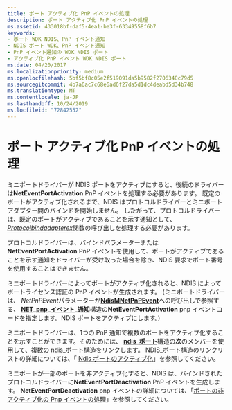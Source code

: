 ```yaml
---
title: ポート アクティブ化 PnP イベントの処理
description: ポート アクティブ化 PnP イベントの処理
ms.assetid: 433018bf-daf5-4ea1-be3f-63349558f6b7
keywords:
- ポート WDK NDIS、PnP イベント通知
- NDIS ポート WDK、PnP イベント通知
- PnP イベント通知の WDK NDIS ポート
- アクティブ化 PnP イベント WDK NDIS ポート
ms.date: 04/20/2017
ms.localizationpriority: medium
ms.openlocfilehash: 5bf5bf8c05e2f519091da5b9582f2706348c79d5
ms.sourcegitcommit: 4b7a6ac7c68e6ad6f27da5d1dc4deabd5d34b748
ms.translationtype: MT
ms.contentlocale: ja-JP
ms.lasthandoff: 10/24/2019
ms.locfileid: "72842552"
---
```

# <a name="handling-the-port-activation-pnp-event"></a>ポート アクティブ化 PnP イベントの処理





ミニポートドライバーが NDIS ポートをアクティブにすると、後続のドライバーは**NetEventPortActivation** PnP イベントを処理する必要があります。 既定のポートがアクティブ化されるまで、NDIS はプロトコルドライバーとミニポートアダプター間のバインドを開始しません。 したがって、プロトコルドライバーは、既定のポートがアクティブであることを示す通知として、 [*Protocolbindadapterex*](https://docs.microsoft.com/windows-hardware/drivers/ddi/ndis/nc-ndis-protocol_bind_adapter_ex)関数の呼び出しを処理する必要があります。

プロトコルドライバーは、バインドパラメーターまたは**NetEventPortActivation** PnP イベントを使用して、ポートがアクティブであることを示す通知をドライバーが受け取った場合を除き、NDIS 要求でポート番号を使用することはできません。

ミニポートドライバーによってポートがアクティブ化されると、NDIS によってポートライセンス認証の PnP イベントが生成されます。 (ミニポートドライバーは、 *NetPnPEvent*パラメーターが[**NdisMNetPnPEvent**](https://docs.microsoft.com/windows-hardware/drivers/ddi/ndis/nf-ndis-ndismnetpnpevent)への呼び出しで参照する、 [**NET\_pnp\_イベント\_通知**](https://docs.microsoft.com/windows-hardware/drivers/ddi/ndis/ns-ndis-_net_pnp_event_notification)構造の**NetEventPortActivation** pnp イベントコードを指定します。NDIS ポートをアクティブにします。)

ミニポートドライバーは、1つの PnP 通知で複数のポートをアクティブ化することを示すことができます。そのためには、 [**ndis\_ポート**](https://docs.microsoft.com/windows-hardware/drivers/ddi/ntddndis/ns-ntddndis-_ndis_port)構造の**次**のメンバーを使用して、複数の ndis\_ポート構造をリンクします。 NDIS\_ポート構造のリンクリストの詳細については、「 [Ndis ポートのアクティブ化](activating-an-ndis-port.md)」を参照してください。

ミニポートが一部のポートを非アクティブ化すると、NDIS は、バインドされたプロトコルドライバーに**NetEventPortDeactivation** PnP イベントを生成します。 **NetEventPortDeactivation** pnp イベントの詳細については、「[ポートの非アクティブ化の Pnp イベントの処理](handling-the-port-deactivation-pnp-event.md)」を参照してください。

 

 





